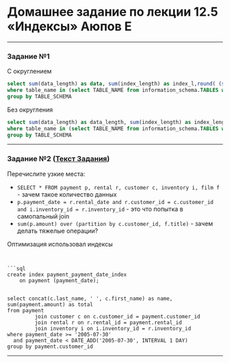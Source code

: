 
# Домашнее задание по лекции 12.5 «Индексы» Аюпов Е

---

### Задание №1

С округлением
```sql
select sum(data_length) as data, sum(index_length) as index_l,round( (sum(index_length)/sum(data_length)) * 100 ) as percent from information_schema.TABLES
where table_name in (select TABLE_NAME from information_schema.TABLES where TABLE_SCHEMA = 'sakila')
group by TABLE_SCHEMA
```

Без округления
```sql
select sum(data_length) as data_length, sum(index_length) as index_length,(sum(index_length)/sum(data_length)) * 100 as percent from information_schema.TABLES
where table_name in (select TABLE_NAME from information_schema.TABLES where TABLE_SCHEMA = 'sakila')
group by TABLE_SCHEMA
```

---

### Задание №2 ([Текст Задания](https://github.com/netology-code/sdb-homeworks/blob/main/12-05.md#%D0%B7%D0%B0%D0%B4%D0%B0%D0%BD%D0%B8%D0%B5-2))

Перечислите узкие места:

- `SELECT * FROM payment p, rental r, customer c, inventory i, film f `- зачем такое количество данных
- `p.payment_date = r.rental_date and r.customer_id = c.customer_id and i.inventory_id = r.inventory_id` - это что попытка в самопальный join
- `sum(p.amount) over (partition by c.customer_id, f.title)` - зачем делать тяжелые операции?

Оптимизация использовал индексы

```


```sql
create index payment_payment_date_index
    on payment (payment_date);


select concat(c.last_name, ' ', c.first_name) as name, sum(payment.amount) as total
from payment
         join customer c on c.customer_id = payment.customer_id
         join rental r on r.rental_id = payment.rental_id
         join inventory i on i.inventory_id = r.inventory_id
where payment_date >= '2005-07-30'
  and payment_date < DATE_ADD('2005-07-30', INTERVAL 1 DAY)
group by payment.customer_id

```

---



